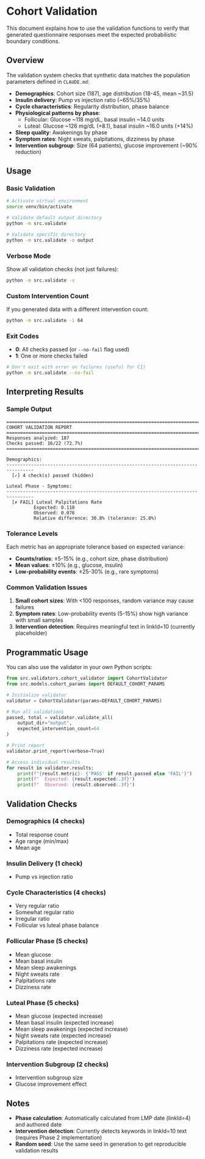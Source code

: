 # Cohort Validation

This document explains how to use the validation functions to verify that generated questionnaire responses meet the expected probabilistic boundary conditions.

## Overview

The validation system checks that synthetic data matches the population parameters defined in `CLAUDE.md`:

- **Demographics**: Cohort size (187), age distribution (18-45, mean ~31.5)
- **Insulin delivery**: Pump vs injection ratio (~65%/35%)
- **Cycle characteristics**: Regularity distribution, phase balance
- **Physiological patterns by phase**:
  - Follicular: Glucose ~118 mg/dL, basal insulin ~14.0 units
  - Luteal: Glucose ~126 mg/dL (+8.1), basal insulin ~16.0 units (+14%)
- **Sleep quality**: Awakenings by phase
- **Symptom rates**: Night sweats, palpitations, dizziness by phase
- **Intervention subgroup**: Size (64 patients), glucose improvement (~90% reduction)

## Usage

### Basic Validation

```bash
# Activate virtual environment
source venv/bin/activate

# Validate default output directory
python -m src.validate

# Validate specific directory
python -m src.validate -o output
```

### Verbose Mode

Show all validation checks (not just failures):

```bash
python -m src.validate -v
```

### Custom Intervention Count

If you generated data with a different intervention count:

```bash
python -m src.validate -i 64
```

### Exit Codes

- **0**: All checks passed (or `--no-fail` flag used)
- **1**: One or more checks failed

```bash
# Don't exit with error on failures (useful for CI)
python -m src.validate --no-fail
```

## Interpreting Results

### Sample Output

```
================================================================================
COHORT VALIDATION REPORT
================================================================================
Responses analyzed: 187
Checks passed: 16/22 (72.7%)
================================================================================

Demographics:
--------------------------------------------------------------------------------
  [✓] 4 check(s) passed (hidden)

Luteal Phase - Symptoms:
--------------------------------------------------------------------------------
  [✗ FAIL] Luteal Palpitations Rate
          Expected: 0.110
          Observed: 0.076
          Relative difference: 30.8% (tolerance: 25.0%)
```

### Tolerance Levels

Each metric has an appropriate tolerance based on expected variance:

- **Counts/ratios**: ±5-15% (e.g., cohort size, phase distribution)
- **Mean values**: ±10% (e.g., glucose, insulin)
- **Low-probability events**: ±25-30% (e.g., rare symptoms)

### Common Validation Issues

1. **Small cohort sizes**: With <100 responses, random variance may cause failures
2. **Symptom rates**: Low-probability events (5-15%) show high variance with small samples
3. **Intervention detection**: Requires meaningful text in linkId=10 (currently placeholder)

## Programmatic Usage

You can also use the validator in your own Python scripts:

```python
from src.validators.cohort_validator import CohortValidator
from src.models.cohort_params import DEFAULT_COHORT_PARAMS

# Initialize validator
validator = CohortValidator(params=DEFAULT_COHORT_PARAMS)

# Run all validations
passed, total = validator.validate_all(
    output_dir="output",
    expected_intervention_count=64
)

# Print report
validator.print_report(verbose=True)

# Access individual results
for result in validator.results:
    print(f"{result.metric}: {'PASS' if result.passed else 'FAIL'}")
    print(f"  Expected: {result.expected:.3f}")
    print(f"  Observed: {result.observed:.3f}")
```

## Validation Checks

### Demographics (4 checks)
- Total response count
- Age range (min/max)
- Mean age

### Insulin Delivery (1 check)
- Pump vs injection ratio

### Cycle Characteristics (4 checks)
- Very regular ratio
- Somewhat regular ratio
- Irregular ratio
- Follicular vs luteal phase balance

### Follicular Phase (5 checks)
- Mean glucose
- Mean basal insulin
- Mean sleep awakenings
- Night sweats rate
- Palpitations rate
- Dizziness rate

### Luteal Phase (5 checks)
- Mean glucose (expected increase)
- Mean basal insulin (expected increase)
- Mean sleep awakenings (expected increase)
- Night sweats rate (expected increase)
- Palpitations rate (expected increase)
- Dizziness rate (expected increase)

### Intervention Subgroup (2 checks)
- Intervention subgroup size
- Glucose improvement effect

## Notes

- **Phase calculation**: Automatically calculated from LMP date (linkId=4) and authored date
- **Intervention detection**: Currently detects keywords in linkId=10 text (requires Phase 2 implementation)
- **Random seed**: Use the same seed in generation to get reproducible validation results